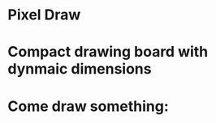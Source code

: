# Pixel Draw

# Compact drawing board with dynmaic dimensions
# Come draw something: 
<a href='https://yanny24211.github.io/pixel-draw/' target="_blank"/>
